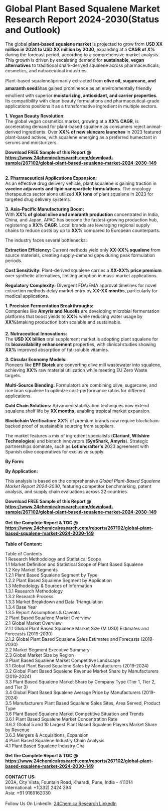 <h1>Global Plant Based Squalene Market Research Report 2024-2030(Status and Outlook)</h1><p>The global <strong>plant-based squalene market</strong> is projected to grow from <strong>USD XX million in 2024 to USD XX million by 2030</strong>, expanding at a <strong>CAGR of X%</strong> during the forecast period, according to a comprehensive market analysis. This growth is driven by escalating demand for <strong>sustainable, vegan alternatives</strong> to traditional shark-derived squalene across pharmaceuticals, cosmetics, and nutraceutical industries.</p><p>Plant-based squaleneâprimarily extracted from <strong>olive oil, sugarcane, and amaranth seed</strong>âhas gained prominence as an environmentally friendly emollient with superior <strong>moisturizing, antioxidant, and carrier properties</strong>. Its compatibility with clean beauty formulations and pharmaceutical-grade applications positions it as a transformative ingredient in multiple sectors.</p><p><strong>1. Vegan Beauty Revolution:</strong><br>
The global vegan cosmetics market, growing at a <strong>XX% CAGR</strong>, is accelerating demand for plant-based squalene as consumers reject animal-derived ingredients. Over <strong>XX% of new skincare launches</strong> in 2023 featured plant-based actives, with squalene emerging as a preferred humectant in serums and moisturizers.</p><div><b>Download FREE Sample of this Report @ 
            <a href="https://www.24chemicalresearch.com/download-sample/267102/global-plant-based-squalene-market-2024-2030-149">
            https://www.24chemicalresearch.com/download-sample/267102/global-plant-based-squalene-market-2024-2030-149</a></b></div><br><p><strong>2. Pharmaceutical Applications Expansion:</strong><br>
As an effective drug delivery vehicle, plant squalene is gaining traction in <strong>vaccine adjuvants and lipid nanoparticle formulations</strong>. The oncology therapeutics sector alone utilized <strong>XX tons</strong> of plant squalene in 2023 for targeted drug delivery systems.</p><p><strong>3. Asia-Pacific Manufacturing Boom:</strong><br>
With <strong>XX% of global olive and amaranth production</strong> concentrated in India, China, and Japan, APAC has become the fastest-growing production hub, registering a <strong>XX% CAGR</strong>. Local brands are leveraging regional supply chains to reduce costs by up to <strong>XX%</strong> compared to European counterparts.</p><p>The industry faces several bottlenecks:</p><p><strong>Extraction Efficiency:</strong> Current methods yield only <strong>XX-XX% squalene</strong> from source materials, creating supply-demand gaps during peak formulation periods.</p><p><strong>Cost Sensitivity:</strong> Plant-derived squalene carries a <strong>XX-XX% price premium</strong> over synthetic alternatives, limiting adoption in mass-market applications.</p><p><strong>Regulatory Complexity:</strong> Divergent FDA/EMA approval timelines for novel extraction methods delay market entry by <strong>XX-XX months</strong>, particularly for medical applications.</p><p><strong>1. Precision Fermentation Breakthroughs:</strong><br>
Companies like <strong>Amyris and Nucelis</strong> are developing microbial fermentation platforms that boost yields to <strong>XX%</strong> while reducing water usage by <strong>XX%</strong>âmaking production both scalable and sustainable.</p><p><strong>2. Nutraceutical Innovations:</strong><br>
The <strong>USD XX billion</strong> oral supplement market is adopting plant squalene for its <strong>bioavailability enhancement</strong> properties, with clinical studies showing <strong>XX%</strong> improved absorption of fat-soluble vitamins.</p><p><strong>3. Circular Economy Models:</strong><br>
Pioneers like <strong>EPF Biotek</strong> are converting olive mill wastewater into squalene, achieving <strong>XX%</strong> raw material utilization while meeting EU Zero Waste targets.</p><p><strong>Multi-Source Blending:</strong> Formulators are combining olive, sugarcane, and rice bran squalene to optimize cost-performance ratios for different applications.</p><p><strong>Cold Chain Solutions:</strong> Advanced stabilization techniques now extend squalene shelf life by <strong>XX months</strong>, enabling tropical market expansion.</p><p><strong>Blockchain Verification:</strong> <strong>XX%</strong> of premium brands now require blockchain-backed proof of sustainable sourcing from suppliers.</p><p>The market features a mix of ingredient specialists (<strong>Clariant, Wilshire Technologies</strong>) and biotech innovators (<strong>SynShark, Amyris</strong>). Strategic partnerships dominate, such as <strong>Lotioncrafter's</strong> 2023 agreement with Spanish olive cooperatives for exclusive supply.</p><p><strong>By Form:</strong></p><p><strong>By Application:</strong></p><p>This analysis is based on the comprehensive <em>Global Plant-Based Squalene Market Report 2024-2030</em>, featuring competitor benchmarking, patent analysis, and supply chain evaluations across 22 countries.</p><div><b>Download FREE Sample of this Report @ 
            <a href="https://www.24chemicalresearch.com/download-sample/267102/global-plant-based-squalene-market-2024-2030-149">
            https://www.24chemicalresearch.com/download-sample/267102/global-plant-based-squalene-market-2024-2030-149</a></b></div><br><div><b>Get the Complete Report & TOC @ 
            <a href="https://www.24chemicalresearch.com/reports/267102/global-plant-based-squalene-market-2024-2030-149">
            https://www.24chemicalresearch.com/reports/267102/global-plant-based-squalene-market-2024-2030-149</a></b></div><br>
            <b>Table of Content:</b><p>Table of Contents<br />
1 Research Methodology and Statistical Scope<br />
1.1 Market Definition and Statistical Scope of Plant Based Squalene<br />
1.2 Key Market Segments<br />
1.2.1 Plant Based Squalene Segment by Type<br />
1.2.2 Plant Based Squalene Segment by Application<br />
1.3 Methodology & Sources of Information<br />
1.3.1 Research Methodology<br />
1.3.2 Research Process<br />
1.3.3 Market Breakdown and Data Triangulation<br />
1.3.4 Base Year<br />
1.3.5 Report Assumptions & Caveats<br />
2 Plant Based Squalene Market Overview<br />
2.1 Global Market Overview<br />
2.1.1 Global Plant Based Squalene Market Size (M USD) Estimates and Forecasts (2019-2030)<br />
2.1.2 Global Plant Based Squalene Sales Estimates and Forecasts (2019-2030)<br />
2.2 Market Segment Executive Summary<br />
2.3 Global Market Size by Region<br />
3 Plant Based Squalene Market Competitive Landscape<br />
3.1 Global Plant Based Squalene Sales by Manufacturers (2019-2024)<br />
3.2 Global Plant Based Squalene Revenue Market Share by Manufacturers (2019-2024)<br />
3.3 Plant Based Squalene Market Share by Company Type (Tier 1, Tier 2, and Tier 3)<br />
3.4 Global Plant Based Squalene Average Price by Manufacturers (2019-2024)<br />
3.5 Manufacturers Plant Based Squalene Sales Sites, Area Served, Product Type<br />
3.6 Plant Based Squalene Market Competitive Situation and Trends<br />
3.6.1 Plant Based Squalene Market Concentration Rate<br />
3.6.2 Global 5 and 10 Largest Plant Based Squalene Players Market Share by Revenue<br />
3.6.3 Mergers & Acquisitions, Expansion<br />
4 Plant Based Squalene Industry Chain Analysis<br />
4.1 Plant Based Squalene Industry Cha</p><div><b>Get the Complete Report & TOC @ 
            <a href="https://www.24chemicalresearch.com/reports/267102/global-plant-based-squalene-market-2024-2030-149">
            https://www.24chemicalresearch.com/reports/267102/global-plant-based-squalene-market-2024-2030-149</a></b></div><br><b>CONTACT US:</b><br>
            203A, City Vista, Fountain Road, Kharadi, Pune, India - 411014<br>
            International: +1(332) 2424 294<br>
            Asia: +91 9169162030 <br><br>
            Follow Us On LinkedIn: <a href="https://www.linkedin.com/company/24chemicalresearch/">24ChemicalResearch LinkedIn</a>